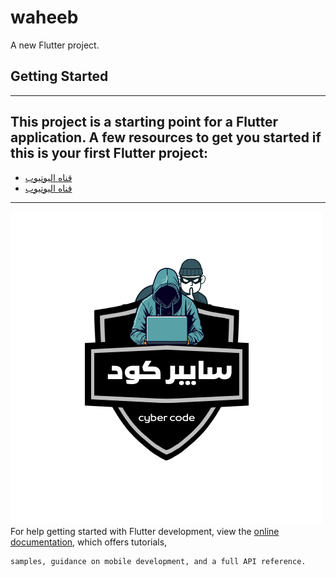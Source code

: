 # waheeb

A new Flutter project.

## Getting Started
---
**This** project is a starting point for a Flutter application.
A few resources to get you started if this is your first Flutter project:
---
- [قناه اليوتيوب](https://docs.flutter.dev/get-started/codelab)
- [قناه اليوتيوب](https://docs.flutter.dev/get-started/codelab)
---
![لقطات الشاشة](images/ar.png)
For help getting started with Flutter development, view the
[online documentation](https://docs.flutter.dev/), which offers tutorials,
```
samples, guidance on mobile development, and a full API reference.
```